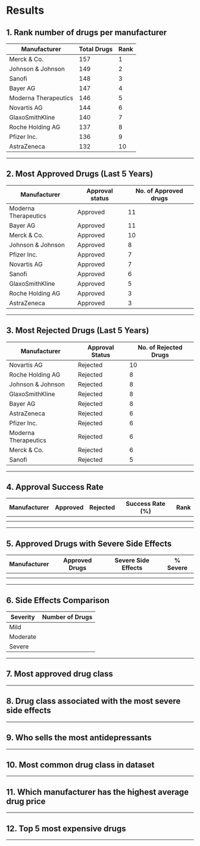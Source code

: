 # Results

## 1. Rank number of drugs per manufacturer  

| Manufacturer         | Total Drugs | Rank |
|----------------------|-------------|------|
| Merck & Co.          | 157         | 1    |
| Johnson & Johnson    | 149         | 2    |
| Sanofi               | 148         | 3    |
| Bayer AG             | 147         | 4    |
| Moderna Therapeutics | 146         | 5    |
| Novartis AG          | 144         | 6    |
| GlaxoSmithKline      | 140         | 7    |
| Roche Holding AG     | 137         | 8    |
| Pfizer Inc.          | 136         | 9    |
| AstraZeneca          | 132         | 10   |
---------------------------------------------

## 2. Most Approved Drugs (Last 5 Years)

|     Manufacturer     | Approval status | No. of Approved drugs |
|----------------------|-----------------|-----------------------|
| Moderna Therapeutics | Approved        |  11                   |
| Bayer AG             | Approved        |  11                   | 
| Merck & Co.          | Approved        |  10                   |
| Johnson & Johnson    | Approved        |   8                   |
| Pfizer Inc.          | Approved        |   7                   |
| Novartis AG          | Approved        |   7                   |
| Sanofi               | Approved        |   6                   |
| GlaxoSmithKline      | Approved        |   5                   |
| Roche Holding AG     | Approved        |   3                   |
| AstraZeneca          | Approved        |   3                   |
------------------------------------------------------------------

## 3. Most Rejected Drugs (Last 5 Years)

| Manufacturer         | Approval Status | No. of Rejected Drugs|
|----------------------|-----------------|----------------------|
| Novartis AG          |  Rejected       |   10                 |
| Roche Holding AG     |  Rejected       |    8                 |                 
| Johnson & Johnson    |  Rejected       |    8                 |
| GlaxoSmithKline      |  Rejected       |    8                 |
| Bayer AG             |  Rejected       |    8                 |
| AstraZeneca          |  Rejected       |    6                 |
| Pfizer Inc.          |  Rejected       |    6                 |
| Moderna Therapeutics |  Rejected       |    6                 |
| Merck & Co.          |  Rejected       |    6                 |
| Sanofi               |  Rejected       |    5                 |
-----------------------------------------------------------------

## 4. Approval Success Rate
| Manufacturer | Approved | Rejected | Success Rate (%) | Rank |
|--------------|----------|----------|------------------|------|
|              |          |          |                  |      |
|              |          |          |                  |      |

---

## 5. Approved Drugs with Severe Side Effects
| Manufacturer | Approved Drugs | Severe Side Effects | % Severe |
|--------------|----------------|---------------------|----------|
|              |                |                     |          |
|              |                |                     |          |

---

## 6. Side Effects Comparison
| Severity   | Number of Drugs |
|------------|-----------------|
| Mild       |                 |
| Moderate   |                 |
| Severe     |                 |

---

## 7. Most approved drug class
---

## 8. Drug class associated with the most severe side effects
--- 

## 9. Who sells the most antidepressants
---

## 10. Most common drug class in dataset
---

## 11. Which manufacturer has the highest average drug price
---

## 12. Top 5 most expensive drugs
---

	

